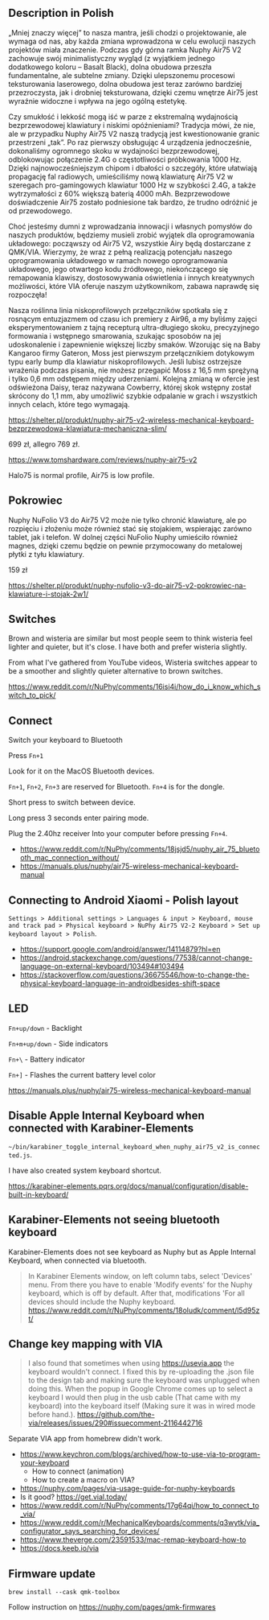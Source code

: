 ## Description in Polish

„Mniej znaczy więcej” to nasza mantra, jeśli chodzi o projektowanie, ale wymaga od nas, aby każda zmiana wprowadzona w celu ewolucji naszych projektów miała znaczenie. Podczas gdy górna ramka Nuphy Air75 V2 zachowuje swój minimalistyczny wygląd (z wyjątkiem jednego dodatkowego koloru – Basalt Black), dolna obudowa przeszła fundamentalne, ale subtelne zmiany. Dzięki ulepszonemu procesowi teksturowania laserowego, dolna obudowa jest teraz zarówno bardziej przezroczysta, jak i drobniej teksturowana, dzięki czemu wnętrze Air75 jest wyraźnie widoczne i wpływa na jego ogólną estetykę.

Czy smukłość i lekkość mogą iść w parze z ekstremalną wydajnością bezprzewodowej klawiatury i niskimi opóźnieniami? Tradycja mówi, że nie, ale w przypadku Nuphy Air75 V2 naszą tradycją jest kwestionowanie granic przestrzeni „tak”. Po raz pierwszy obsługując 4 urządzenia jednocześnie, dokonaliśmy ogromnego skoku w wydajności bezprzewodowej, odblokowując połączenie 2.4G o częstotliwości próbkowania 1000 Hz. Dzięki najnowocześniejszym chipom i dbałości o szczegóły, które ułatwiają propagację fal radiowych, umieściliśmy nową klawiaturę Air75 V2 w szeregach pro-gamingowych klawiatur 1000 Hz w szybkości 2.4G, a także wytrzymałości z 60% większą baterią 4000 mAh. Bezprzewodowe doświadczenie Air75 zostało podniesione tak bardzo, że trudno odróżnić je od przewodowego.

Choć jesteśmy dumni z wprowadzania innowacji i własnych pomysłów do naszych produktów, będziemy musieli zrobić wyjątek dla oprogramowania układowego: począwszy od Air75 V2, wszystkie Airy będą dostarczane z QMK/VIA. Wierzymy, że wraz z pełną realizacją potencjału naszego oprogramowania układowego w ramach nowego oprogramowania układowego, jego otwartego kodu źródłowego, niekończącego się remapowania klawiszy, dostosowywania oświetlenia i innych kreatywnych możliwości, które VIA oferuje naszym użytkownikom, zabawa naprawdę się rozpoczęła!

Nasza roślinna linia niskoprofilowych przełączników spotkała się z rosnącym entuzjazmem od czasu ich premiery z Air96, a my byliśmy zajęci eksperymentowaniem z tajną recepturą ultra-długiego skoku, precyzyjnego formowania i wstępnego smarowania, szukając sposobów na jej udoskonalenie i zapewnienie większej liczby smaków. Wzorując się na Baby Kangaroo firmy Gateron, Moss jest pierwszym przełącznikiem dotykowym typu early bump dla klawiatur niskoprofilowych. Jeśli lubisz ostrzejsze wrażenia podczas pisania, nie możesz przegapić Moss z 16,5 mm sprężyną i tylko 0,6 mm odstępem między uderzeniami. Kolejną zmianą w ofercie jest odświeżona Daisy, teraz nazywana Cowberry, której skok wstępny został skrócony do 1,1 mm, aby umożliwić szybkie odpalanie w grach i wszystkich innych celach, które tego wymagają.

https://shelter.pl/produkt/nuphy-air75-v2-wireless-mechanical-keyboard-bezprzewodowa-klawiatura-mechaniczna-slim/

699 zł, allegro 769 zł.

https://www.tomshardware.com/reviews/nuphy-air75-v2

Halo75 is normal profile, Air75 is low profile.

## Pokrowiec

Nuphy NuFolio V3 do Air75 V2 może nie tylko chronić klawiaturę, ale po rozpięciu i złożeniu może również stać się stojakiem, wspierając zarówno tablet, jak i telefon. W dolnej części NuFolio Nuphy umieściło również magnes, dzięki czemu będzie on pewnie przymocowany do metalowej płytki z tyłu klawiatury.

159 zł

https://shelter.pl/produkt/nuphy-nufolio-v3-do-air75-v2-pokrowiec-na-klawiature-i-stojak-2w1/

## Switches

Brown and wisteria are similar but most people seem to think wisteria feel lighter and quieter, but it's close. I have both and prefer wisteria slightly.

From what I've gathered from YouTube videos, Wisteria switches appear to be a smoother and slightly quieter alternative to brown switches.

https://www.reddit.com/r/NuPhy/comments/16isi4i/how_do_i_know_which_switch_to_pick/

## Connect

Switch your keyboard to Bluetooth

Press `Fn+1`

Look for it on the MacOS Bluetooth devices.

`Fn+1`, `Fn+2`, `Fn+3` are reserved for Bluetooth. `Fn+4` is for the dongle.

Short press to switch between device.

Long press 3 seconds enter pairing mode.

Plug the 2.40hz receiver Into your computer before pressing `Fn+4`.

- https://www.reddit.com/r/NuPhy/comments/18jsjd5/nuphy_air_75_bluetooth_mac_connection_without/
- https://manuals.plus/nuphy/air75-wireless-mechanical-keyboard-manual

## Connecting to Android Xiaomi - Polish layout

`Settings > Additional settings > Languages & input > Keyboard, mouse and track pad > Physical keyboard > NuPhy Air75 V2-2 Keyboard > Set up keyboard layout > Polish`.

- https://support.google.com/android/answer/14114879?hl=en
- https://android.stackexchange.com/questions/77538/cannot-change-language-on-external-keyboard/103494#103494
- https://stackoverflow.com/questions/36675546/how-to-change-the-physical-keyboard-language-in-androidbesides-shift-space

## LED

`Fn+up/down` - Backlight

`Fn+m+up/down` - Side indicators

`Fn+\` - Battery indicator

`Fn+]` - Flashes the current battery level color

https://manuals.plus/nuphy/air75-wireless-mechanical-keyboard-manual

## Disable Apple Internal Keyboard when connected with Karabiner-Elements

`~/bin/karabiner_toggle_internal_keyboard_when_nuphy_air75_v2_is_connected.js`.

I have also created system keyboard shortcut.

https://karabiner-elements.pqrs.org/docs/manual/configuration/disable-built-in-keyboard/

## Karabiner-Elements not seeing bluetooth keyboard

Karabiner-Elements does not see keyboard as Nuphy but as Apple Internal Keyboard, when connected via bluetooth.

> In Karabiner Elements window, on left column tabs, select 'Devices' menu. From there you have to enable 'Modify events' for the Nuphy keyboard, which is off by default. After that, modifications 'For all devices should include the Nuphy keyboard. https://www.reddit.com/r/NuPhy/comments/18oludk/comment/l5d95zt/

## Change key mapping with VIA

> I also found that sometimes when using https://usevia.app the keyboard wouldn't connect. I fixed this by re-uploading the .json file to the design tab and making sure the keyboard was unplugged when doing this. When the popup in Google Chrome comes up to select a keyboard I would then plug in the usb cable (That came with my keyboard) into the keyboard itself (Making sure it was in wired mode before hand.). https://github.com/the-via/releases/issues/290#issuecomment-2116442716

Separate VIA app from homebrew didn't work.

- https://www.keychron.com/blogs/archived/how-to-use-via-to-program-your-keyboard
  - How to connect (animation)
  - How to create a macro on VIA?
- https://nuphy.com/pages/via-usage-guide-for-nuphy-keyboards
- Is it good? https://get.vial.today/
- https://www.reddit.com/r/NuPhy/comments/17g64qi/how_to_connect_to_via/
- https://www.reddit.com/r/MechanicalKeyboards/comments/q3wytk/via_configurator_says_searching_for_devices/
- https://www.theverge.com/23591533/mac-remap-keyboard-how-to
- https://docs.keeb.io/via

## Firmware update

`brew install --cask qmk-toolbox`

Follow instruction on https://nuphy.com/pages/qmk-firmwares
